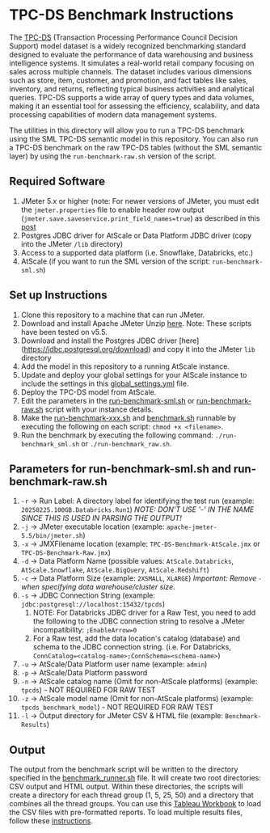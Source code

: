 # TPC-DS Benchmark Instructions

The [TPC-DS](https://www.tpc.org/tpcds/) (Transaction Processing Performance Council Decision Support) model dataset is a widely recognized benchmarking standard designed to evaluate the performance of data warehousing and business intelligence systems. It simulates a real-world retail company focusing on sales across multiple channels. The dataset includes various dimensions such as store, item, customer, and promotion, and fact tables like sales, inventory, and returns, reflecting typical business activities and analytical queries. TPC-DS supports a wide array of query types and data volumes, making it an essential tool for assessing the efficiency, scalability, and data processing capabilities of modern data management systems.

The utilities in this directory will allow you to run a TPC-DS benchmark using the SML TPC-DS semantic model in this repository. You can also run a TPC-DS benchmark on the raw TPC-DS tables (without the SML semantic layer) by using the `run-benchmark-raw.sh` version of the script.

## Required Software
1. JMeter 5.x or higher (note: For newer versions of JMeter, you must edit the `jmeter.properties` file to enable header row output (`jmeter.save.saveservice.print_field_names=true`) as described in this [post](https://stackoverflow.com/questions/54367120/how-to-get-header-file-in-csv-file-in-jmeter)
2. Postgres JDBC driver for AtScale or Data Platform JDBC driver (copy into the JMeter `/lib` directory)
3. Access to a supported data platform (i.e. Snowflake, Databricks, etc.)
4. AtScale (if you want to run the SML version of the script: `run-benchmark-sml.sh`)
   
## Set up Instructions
1. Clone this repository to a machine that can run JMeter.
2. Download and install Apache JMeter Unzip [here](https://jmeter.apache.org/download_jmeter.cgi). Note: These scripts have been tested on v5.5.
3. Download and install the Postgres JDBC driver [here] (https://jdbc.postgresql.org/download) and copy it into the JMeter `lib` directory
4. Add the model in this repository to a running AtScale instance.
5. Update and deploy your global settings for your AtScale instance to include the settings in this [global_settings.yml](global_settings.yml) file.
6. Deploy the TPC-DS model from AtScale.
7. Edit the parameters in the [run-benchmark-sml.sh](run-benchmark-sml.sh) or [run-benchmark-raw.sh](run-benchmark-raw.sh) script with your instance details.
8. Make the [run-benchmark-xxx.sh](run-benchmark-sml.sh) and [benchmark.sh](benchmark.sh) runnable by executing the following on each script: `chmod +x <filename>`.
9. Run the benchmark by executing the following command: `./run-benchmark_sml.sh` or `./run-benchmark_raw.sh`.

## Parameters for run-benchmark-sml.sh and run-benchmark-raw.sh
1. `-r` -> Run Label: A directory label for identifying the test run (example: `20250225.100GB.Databricks.Run1`) *NOTE: DON'T USE '-' IN THE NAME SINCE THIS IS USED IN PARSING THE OUTPUT!*
2. `-j` -> JMeter executable location (example: `apache-jmeter-5.5/bin/jmeter.sh`)
3. `-x` -> JMXFilename location (example: `TPC-DS-Benchmark-AtScale.jmx` or `TPC-DS-Benchmark-Raw.jmx`)
4. `-d` -> Data Platform Name (possible values: `AtScale.Databricks`, `AtScale.Snowflake`, `AtScale.BigQuery`, `AtScale.Redshift`) 
5. `-c` -> Data Platform Size (example: `2XSMALL`, `XLARGE`) *Important: Remove `-` when specifying data warehouse/cluster size*.
6. `-s` -> JDBC Connection String (example: `jdbc:postgresql://localhost:15432/tpcds`)
    1. NOTE: For Databricks JDBC driver for a Raw Test, you need to add the following to the JDBC connection string to resolve a JMeter incompatibility: `;EnableArrow=0`
    2. For a Raw test, add the data location's catalog (database) and schema to the JDBC connection string. (i.e. For Databricks, `ConnCatalog=<catalog-name>;ConnSchema=<schema-name>`)
7. `-u` -> AtScale/Data Platform user name (example: `admin`)
8. `-p` -> AtScale/Data Platform password
9. `-n` -> AtScale catalog name (Omit for non-AtScale platforms) (example: `tpcds`) - NOT REQUIRED FOR RAW TEST
10. `-z` -> AtScale model name (Omit for non-AtScale platforms) (example: `tpcds_benchmark_model`) - NOT REQUIRED FOR RAW TEST
11. `-l` -> Output directory for JMeter CSV & HTML file (example: `Benchmark-Results`)

## Output
The output from the benchmark script will be written to the directory specified in the [benchmark_runner.sh](benchmark_runner.sh) file. It will create two root directories: CSV output and HTML output. Within these directories, the scripts will create a directory for each thread group (1, 5, 25, 50) and a directory that combines all the thread groups. You can use this [Tableau Workbook](TPC-DS-Benchmark-AtScale.jmx) to load the CSV files with pre-formatted reports. To load multiple results files, follow these [instructions](https://community.tableau.com/s/question/0D54T00000C6l3wSAB/connecting-to-mutliple-csv-files).


